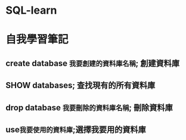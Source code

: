 # SQL-learn
自我學習筆記
=
create database `我要創建的資料庫名稱`;
創建資料庫
-
SHOW databases;
查找現有的所有資料庫
-
drop database `我要刪除的資料庫名稱`;
刪除資料庫
-

use`我要使用的資料庫`;選擇我要用的資料庫
-
